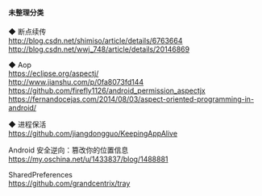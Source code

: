 #### 未整理分类

◆ 断点续传  
http://blog.csdn.net/shimiso/article/details/6763664  
http://blog.csdn.net/wwj_748/article/details/20146869  


◆ Aop  
https://eclipse.org/aspectj/  
http://www.jianshu.com/p/0fa8073fd144  
https://github.com/firefly1126/android_permission_aspectjx  
https://fernandocejas.com/2014/08/03/aspect-oriented-programming-in-android/  

◆ 进程保活  
https://github.com/jiangdongguo/KeepingAppAlive  

Android 安全逆向：篡改你的位置信息  
https://my.oschina.net/u/1433837/blog/1488881  

SharedPreferences  
https://github.com/grandcentrix/tray  


